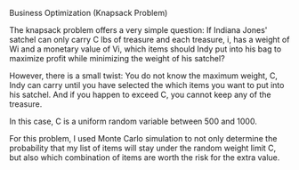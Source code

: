 Business Optimization (Knapsack Problem)

The knapsack problem offers a very simple question: If Indiana Jones' satchel can only carry C lbs of treasure and each treasure, i, has a weight of Wi and a monetary value of Vi, which items should Indy put into his bag to maximize profit while minimizing the weight of his satchel? 

However, there is a small twist: You do not know the maximum weight, C, Indy can carry until you have selected the which items you want to put into his satchel. And if you happen to exceed C, you cannot keep any of the treasure. 

In this case, C is a uniform random variable between 500 and 1000.

For this problem, I used Monte Carlo simulation to not only determine the probability that my list of items will stay under the random weight limit C, but also which combination of items are worth the risk for the extra value.

